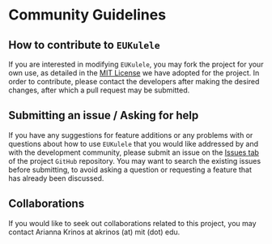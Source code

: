 # Community Guidelines

## How to contribute to `EUKulele`

If you are interested in modifying `EUKulele`, you may fork the project for your own use, as detailed in the [MIT License](https://github.com/AlexanderLabWHOI/EUKulele/blob/master/LICENSE) we have adopted for the project. In order to contribute, please contact the developers after making the desired changes, after which a pull request may be submitted. 

## Submitting an issue / Asking for help

If you have any suggestions for feature additions or any problems with or questions about how to use `EUKulele` that you would like addressed by and with the development community, please submit an issue on the [Issues tab](https://github.com/AlexanderLabWHOI/EUKulele/issues) of the project `GitHub` repository. You may want to search the existing issues before submitting, to avoid asking a question or requesting a feature that has already been discussed.

## Collaborations

If you would like to seek out collaborations related to this project, you may contact Arianna Krinos at akrinos (at) mit (dot) edu. 
